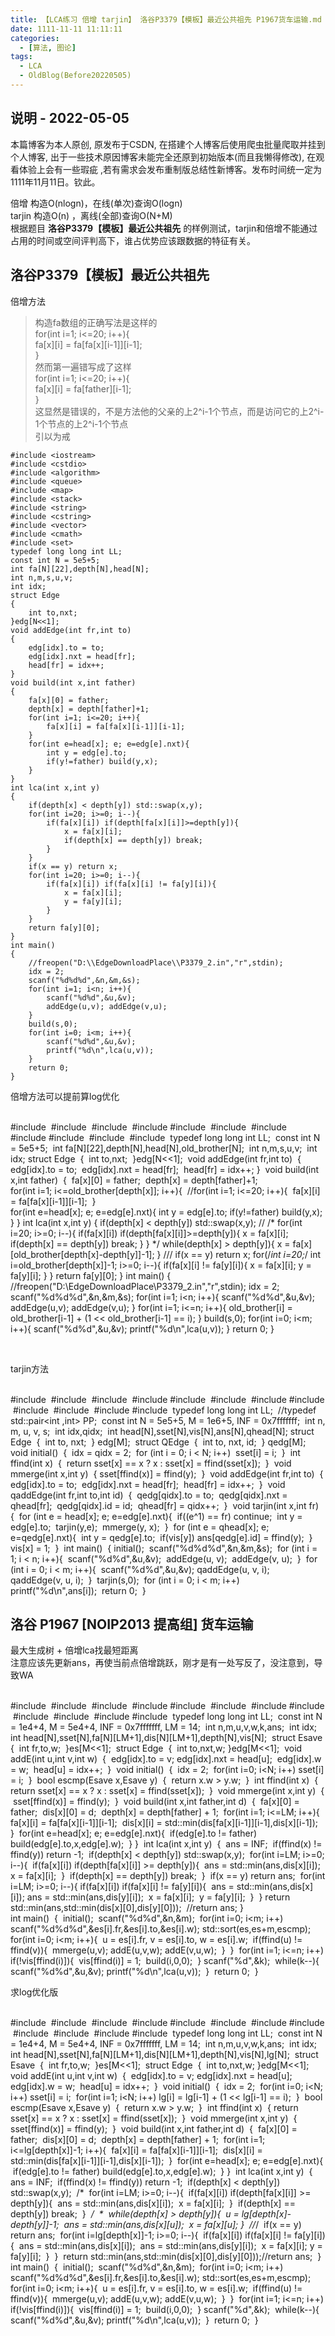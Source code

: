```yaml
---
title: 【LCA练习 倍增 tarjin】 洛谷P3379【模板】最近公共祖先 P1967货车运输.md
date: 1111-11-11 11:11:11
categories:
  - [算法, 图论]
tags:
  - LCA
  - OldBlog(Before20220505)
---
```


## 说明 - 2022-05-05
本篇博客为本人原创, 原发布于CSDN, 在搭建个人博客后使用爬虫批量爬取并挂到个人博客, 出于一些技术原因博客未能完全还原到初始版本(而且我懒得修改), 在观看体验上会有一些瑕疵 ,若有需求会发布重制版总结性新博客。发布时间统一定为1111年11月11日。钦此。

倍增 构造O(nlogn)，在线(单次)查询O(logn)  
tarjin 构造O(n) ，离线(全部)查询O(N+M)  
根据题目 **洛谷P3379【模板】最近公共祖先** 的样例测试，tarjin和倍增不能通过占用的时间或空间评判高下，谁占优势应该跟数据的特征有关。

## 洛谷P3379【模板】最近公共祖先

倍增方法

> 构造fa数组的正确写法是这样的  
>  for(int i=1; i<=20; i++){  
>  fa[x][i] = fa[fa[x][i-1]][i-1];  
>  }  
>  然而第一遍错写成了这样  
>  for(int i=1; i<=20; i++){  
>  fa[x][i] = fa[father][i-1];  
>  }  
>  这显然是错误的，不是方法他的父亲的上2^i-1个节点，而是访问它的上2^i-1个节点的上2^i-1个节点  
>  引以为戒


    #include <iostream>
    #include <cstdio>
    #include <algorithm>
    #include <queue>
    #include <map>
    #include <stack>
    #include <string>
    #include <cstring>
    #include <vector>
    #include <cmath>
    #include <set>
    typedef long long int LL;
    const int N = 5e5+5;
    int fa[N][22],depth[N],head[N];
    int n,m,s,u,v;
    int idx;
    struct Edge
    {
        int to,nxt;
    }edg[N<<1];
    void addEdge(int fr,int to)
    {
        edg[idx].to = to;
        edg[idx].nxt = head[fr];
        head[fr] = idx++;
    }
    void build(int x,int father)
    {
        fa[x][0] = father;
        depth[x] = depth[father]+1;
        for(int i=1; i<=20; i++){
            fa[x][i] = fa[fa[x][i-1]][i-1];
        }
        for(int e=head[x]; e; e=edg[e].nxt){
            int y = edg[e].to;
            if(y!=father) build(y,x);
        }
    }
    int lca(int x,int y)
    {
        if(depth[x] < depth[y]) std::swap(x,y);
        for(int i=20; i>=0; i--){
            if(fa[x][i]) if(depth[fa[x][i]]>=depth[y]){
                x = fa[x][i];
                if(depth[x] == depth[y]) break;
            }
        }
        if(x == y) return x;
        for(int i=20; i>=0; i--){
            if(fa[x][i]) if(fa[x][i] != fa[y][i]){
                x = fa[x][i];
                y = fa[y][i];
            }
        }
        return fa[y][0];
    }
    int main()
    {
        //freopen("D:\\EdgeDownloadPlace\\P3379_2.in","r",stdin);
        idx = 2;
        scanf("%d%d%d",&n,&m,&s);
        for(int i=1; i<n; i++){
            scanf("%d%d",&u,&v);
            addEdge(u,v); addEdge(v,u);
        }
        build(s,0);
        for(int i=0; i<m; i++){
            scanf("%d%d",&u,&v);
            printf("%d\n",lca(u,v));
        }
        return 0;
    }


倍增方法可以提前算log优化


​    
​    #include <iostream>
​    #include <cstdio>
​    #include <algorithm>
​    #include <queue>
​    #include <map>
​    #include <stack>
​    #include <string>
​    #include <cstring>
​    #include <vector>
​    #include <cmath>
​    #include <set>
​    typedef long long int LL;
​    const int N = 5e5+5;
​    int fa[N][22],depth[N],head[N],old_brother[N];
​    int n,m,s,u,v;
​    int idx;
​    struct Edge
​    {
​        int to,nxt;
​    }edg[N<<1];
​    void addEdge(int fr,int to)
​    {
​        edg[idx].to = to;
​        edg[idx].nxt = head[fr];
​        head[fr] = idx++;
​    }
​    void build(int x,int father)
​    {
​        fa[x][0] = father;
​        depth[x] = depth[father]+1;
​    
​        for(int i=1; i<=old_brother[depth[x]]; i++){
​        //for(int i=1; i<=20; i++){
​            fa[x][i] = fa[fa[x][i-1]][i-1];
​        }
​    
        for(int e=head[x]; e; e=edg[e].nxt){
            int y = edg[e].to;
            if(y!=father) build(y,x);
        }
    }
    int lca(int x,int y)
    {
        if(depth[x] < depth[y]) std::swap(x,y);
    //
        /*
        for(int i=20; i>=0; i--){
            if(fa[x][i]) if(depth[fa[x][i]]>=depth[y]){
                x = fa[x][i];
                if(depth[x] == depth[y]) break;
            }
        }
        */
        while(depth[x] > depth[y]){
            x = fa[x][old_brother[depth[x]-depth[y]]-1];
        }
    ///
        if(x == y) return x;
        for(/*int i=20;*/ int i=old_brother[depth[x]]-1; i>=0; i--){
            if(fa[x][i] != fa[y][i]){
                x = fa[x][i];
                y = fa[y][i];
            }
        }
        return fa[y][0];
    }
    int main()
    {
        //freopen("D:\\EdgeDownloadPlace\\P3379_2.in","r",stdin);
        idx = 2;
        scanf("%d%d%d",&n,&m,&s);
        for(int i=1; i<n; i++){
            scanf("%d%d",&u,&v);
            addEdge(u,v); addEdge(v,u);
        }
        for(int i=1; i<=n; i++){
            old_brother[i] = old_brother[i-1] + (1 << old_brother[i-1] == i);
        }
        build(s,0);
        for(int i=0; i<m; i++){
            scanf("%d%d",&u,&v);
            printf("%d\n",lca(u,v));
        }
        return 0;
    }


​    

tarjin方法


​    
​    #include <iostream>
​    #include <cstdio>
​    #include <cstring>
​    #include <string>
​    #include <cstdlib>
​    #include <cmath>
​    #include <algorithm>
​    #include <queue>
​    #include <stack>
​    #include <vector>
​    #include <set>
​    #include <map>
​    typedef long long int LL;
​    //typedef std::pair<int ,int> PP;
​    const int N = 5e5+5, M = 1e6+5, INF = 0x7fffffff;
​    int n, m, u, v, s;
​    int idx,qidx;
​    int head[N],sset[N],vis[N],ans[N],qhead[N];
​    struct Edge
​    {
​        int to, nxt;
​    } edg[M];
​    struct QEdge
​    {
​        int to, nxt, id;
​    } qedg[M];
​    void initial()
​    {
​        idx = qidx = 2;
​        for (int i = 0; i < N; i++)
​            sset[i] = i;
​    }
​    int ffind(int x)
​    {
​        return sset[x] == x ? x : sset[x] = ffind(sset[x]);
​    }
​    void mmerge(int x,int  y)
​    {
​        sset[ffind(x)] = ffind(y);
​    }
​    void addEdge(int fr,int to)
​    {
​        edg[idx].to = to;
​        edg[idx].nxt = head[fr];
​        head[fr] = idx++;
​    }
​    void qaddEdge(int fr,int to,int id)
​    {
​        qedg[qidx].to = to;
​        qedg[qidx].nxt = qhead[fr];
​        qedg[qidx].id = id;
​        qhead[fr] = qidx++;
​    }
​    void tarjin(int x,int fr)
​    {
​        for (int e = head[x]; e; e=edg[e].nxt){
​            if((e^1) == fr)
​                continue;
​            int y = edg[e].to;
​            tarjin(y,e);
​            mmerge(y, x);
​        }
​        for (int e = qhead[x]; e; e=qedg[e].nxt){
​            int y = qedg[e].to;
​            if(vis[y])
​                ans[qedg[e].id] = ffind(y);
​        }
​        vis[x] = 1;
​    }
​    int main()
​    {
​        initial();
​        scanf("%d%d%d",&n,&m,&s);
​        for (int i = 1; i < n; i++){
​            scanf("%d%d",&u,&v);
​            addEdge(u, v);
​            addEdge(v, u);
​        }
​        for (int i = 0; i < m; i++){
​            scanf("%d%d",&u,&v);
​            qaddEdge(u, v, i);
​            qaddEdge(v, u, i);
​        }
​        tarjin(s,0);
​        for (int i = 0; i < m; i++)
​            printf("%d\n",ans[i]);
​        return 0;
​    }


## 洛谷 P1967 [NOIP2013 提高组] 货车运输

最大生成树 + 倍增lca找最短距离  
注意应该先更新ans，再使当前点倍增跳跃，刚才是有一处写反了，没注意到，导致WA


​    
​    #include <iostream>
​    #include <cstdio>
​    #include <cstdlib>
​    #include <cstring>
​    #include <cmath>
​    #include <algorithm>
​    #include <string>
​    #include <queue>
​    #include <vector>
​    #include <stack>
​    #include <map>
​    #include <set>
​    typedef long long int LL;
​    const int N = 1e4+4, M = 5e4+4, INF = 0x7fffffff, LM = 14;
​    int n,m,u,v,w,k,ans;
​    int idx;
​    int head[N],sset[N],fa[N][LM+1],dis[N][LM+1],depth[N],vis[N];
​    struct Esave
​    {
​        int fr,to,w;
​    }es[M<<1];
​    struct Edge
​    {
​        int to,nxt,w;
​    }edg[M<<1];
​    void addE(int u,int v,int w)
​    {
​        edg[idx].to = v;
​        edg[idx].nxt = head[u];
​        edg[idx].w = w;
​        head[u] = idx++;
​    }
​    void initial()
​    {
​        idx = 2;
​        for(int i=0; i<N; i++) sset[i] = i;
​    }
​    bool escmp(Esave x,Esave y)
​    {
​        return x.w > y.w;
​    }
​    int ffind(int x)
​    {
​        return sset[x] == x ? x : sset[x] = ffind(sset[x]);
​    }
​    void mmerge(int x,int y)
​    {
​        sset[ffind(x)] = ffind(y);
​    }
​    void build(int x,int father,int d)
​    {
​        fa[x][0] = father;
​        dis[x][0] = d;
​        depth[x] = depth[father] + 1;
​        for(int i=1; i<=LM; i++){
​            fa[x][i] = fa[fa[x][i-1]][i-1];
​            dis[x][i] = std::min(dis[fa[x][i-1]][i-1],dis[x][i-1]);
​        }
​        for(int e=head[x]; e; e=edg[e].nxt){
​            if(edg[e].to != father) build(edg[e].to,x,edg[e].w);
​        }
​    }
​    int lca(int x,int y)
​    {
​        ans = INF;
​        if(ffind(x) != ffind(y)) return -1;
​        if(depth[x] < depth[y]) std::swap(x,y);
​        for(int i=LM; i>=0; i--){
​            if(fa[x][i]) if(depth[fa[x][i]] >= depth[y]){
​                ans = std::min(ans,dis[x][i]);
​                x = fa[x][i];
​            }
​            if(depth[x] == depth[y]) break;
​        }
​        if(x == y) return ans;
​        for(int i=LM; i>=0; i--){
​            if(fa[x][i]) if(fa[x][i] != fa[y][i]){
​                ans = std::min(ans,dis[x][i]);
​                ans = std::min(ans,dis[y][i]);
​                x = fa[x][i];
​                y = fa[y][i];
​            }
​        }
​        return std::min(ans,std::min(dis[x][0],dis[y][0]));
​        //return ans;
​    }  
​    int main()
​    {
​        initial();
​        scanf("%d%d",&n,&m);
​        for(int i=0; i<m; i++) scanf("%d%d%d",&es[i].fr,&es[i].to,&es[i].w);
​        std::sort(es,es+m,escmp);
​        for(int i=0; i<m;  i++){
​            u = es[i].fr, v = es[i].to, w = es[i].w;
​            if(ffind(u) != ffind(v)){
​                mmerge(u,v);
​                addE(u,v,w); addE(v,u,w);
​            }
​        }
​        for(int i=1; i<=n; i++) if(!vis[ffind(i)]){
​            vis[ffind(i)] = 1;
​            build(i,0,0);
​        }
​        scanf("%d",&k);
​        while(k--){
​            scanf("%d%d",&u,&v);
​            printf("%d\n",lca(u,v));
​        }
​        return 0;
​    }


求log优化版


​    
​    #include <iostream>
​    #include <cstdio>
​    #include <cstdlib>
​    #include <cstring>
​    #include <cmath>
​    #include <algorithm>
​    #include <string>
​    #include <queue>
​    #include <vector>
​    #include <stack>
​    #include <map>
​    #include <set>
​    typedef long long int LL;
​    const int N = 1e4+4, M = 5e4+4, INF = 0x7fffffff, LM = 14;
​    int n,m,u,v,w,k,ans;
​    int idx;
​    int head[N],sset[N],fa[N][LM+1],dis[N][LM+1],depth[N],vis[N],lg[N];
​    struct Esave
​    {
​        int fr,to,w;
​    }es[M<<1];
​    struct Edge
​    {
​        int to,nxt,w;
​    }edg[M<<1];
​    void addE(int u,int v,int w)
​    {
​        edg[idx].to = v;
​        edg[idx].nxt = head[u];
​        edg[idx].w = w;
​        head[u] = idx++;
​    }
​    void initial()
​    {
​        idx = 2;
​        for(int i=0; i<N; i++) sset[i] = i;
​        for(int i=1; i<N; i++) lg[i] = lg[i-1] + (1 << lg[i-1] == i);
​    }
​    bool escmp(Esave x,Esave y)
​    {
​        return x.w > y.w;
​    }
​    int ffind(int x)
​    {
​        return sset[x] == x ? x : sset[x] = ffind(sset[x]);
​    }
​    void mmerge(int x,int y)
​    {
​        sset[ffind(x)] = ffind(y);
​    }
​    void build(int x,int father,int d)
​    {
​        fa[x][0] = father;
​        dis[x][0] = d;
​        depth[x] = depth[father] + 1;
​        for(int i=1; i<=lg[depth[x]]-1; i++){
​            fa[x][i] = fa[fa[x][i-1]][i-1];
​            dis[x][i] = std::min(dis[fa[x][i-1]][i-1],dis[x][i-1]);
​        }
​        for(int e=head[x]; e; e=edg[e].nxt){
​            if(edg[e].to != father) build(edg[e].to,x,edg[e].w);
​        }
​    }
​    int lca(int x,int y)
​    {
​        ans = INF;
​        if(ffind(x) != ffind(y)) return -1;
​        if(depth[x] < depth[y]) std::swap(x,y);
​        /*
​        for(int i=LM; i>=0; i--){
​            if(fa[x][i]) if(depth[fa[x][i]] >= depth[y]){
​                ans = std::min(ans,dis[x][i]);
​                x = fa[x][i];
​            }
​            if(depth[x] == depth[y]) break;
​        }
​        */
​        *
​        while(depth[x] > depth[y]){
​            u = lg[depth[x]-depth[y]]-1;
​            ans = std::min(ans,dis[x][u]);
​            x = fa[x][u];
​        }
​        //*/
​        if(x == y) return ans;
​        for(int i=lg[depth[x]]-1; i>=0; i--){
​            if(fa[x][i]) if(fa[x][i] != fa[y][i]){
​                ans = std::min(ans,dis[x][i]);
​                ans = std::min(ans,dis[y][i]);
​                x = fa[x][i];
​                y = fa[y][i];
​            }
​        }
​        return std::min(ans,std::min(dis[x][0],dis[y][0]));
​        //return ans;
​    }  
​    int main()
​    {
​        initial();
​        scanf("%d%d",&n,&m);
​        for(int i=0; i<m; i++) scanf("%d%d%d",&es[i].fr,&es[i].to,&es[i].w);
​        std::sort(es,es+m,escmp);
​        for(int i=0; i<m;  i++){
​            u = es[i].fr, v = es[i].to, w = es[i].w;
​            if(ffind(u) != ffind(v)){
​                mmerge(u,v);
​                addE(u,v,w); addE(v,u,w);
​            }
​        }
​        for(int i=1; i<=n; i++) if(!vis[ffind(i)]){
​            vis[ffind(i)] = 1;
​            build(i,0,0);
​        }
​        scanf("%d",&k);
​        while(k--){
​            scanf("%d%d",&u,&v);
​            printf("%d\n",lca(u,v));
​        }
​        return 0;
​    }



